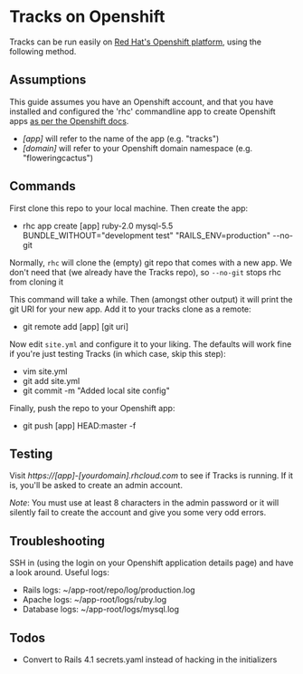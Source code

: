 # Tracks on Openshift

Tracks can be run easily on [Red Hat's Openshift platform](www.openshift.com), using the following method.

## Assumptions

This guide assumes you have an Openshift account, and that you have installed and
configured the 'rhc' commandline app to create Openshift apps [as per the Openshift docs](https://developers.openshift.com/en/managing-client-tools.html).

* _\[app\]_ will refer to the name of the app (e.g. "tracks")
* _\[domain\]_ will refer to your Openshift domain namespace (e.g. "floweringcactus")

## Commands

First clone this repo to your local machine. Then create the app:

* rhc app create [app] ruby-2.0 mysql-5.5 BUNDLE_WITHOUT="development test" "RAILS_ENV=production" --no-git

Normally, `rhc` will clone the (empty) git repo that comes with a new app. We don't need that (we already have the Tracks repo), so `--no-git` stops rhc from cloning it

This command will take a while. Then (amongst other output) it will print the git URI for your new app. Add it to your tracks clone as a remote:

* git remote add \[app\] \[git uri\]

Now edit `site.yml` and configure it to your liking. The defaults will work fine if you're just testing Tracks (in which case, skip this step):

* vim site.yml
* git add site.yml
* git commit -m "Added local site config"

Finally, push the repo to your Openshift app:

* git push \[app\] HEAD:master -f

## Testing

Visit _https://\[app\]-\[yourdomain\].rhcloud.com_ to see if Tracks is running. If it is, you'll be asked to create an admin account.

*Note*: You must use at least 8 characters in the admin password or it will silently fail to create the account and give you some very odd errors.

## Troubleshooting

SSH in (using the login on your Openshift application details page) and have a look around. Useful logs:

* Rails logs: ~/app-root/repo/log/production.log
* Apache logs: ~/app-root/logs/ruby.log
* Database logs: ~/app-root/logs/mysql.log

## Todos

* Convert to Rails 4.1 secrets.yaml instead of hacking in the initializers
